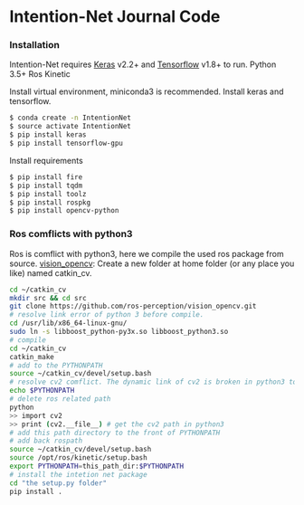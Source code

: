 # Intention-Net Journal Code

### Installation

Intention-Net requires [Keras](https://keras.io/) v2.2+ and [Tensorflow](https://www.tensorflow.org/) v1.8+ to run.
Python 3.5+
Ros Kinetic

Install virtual environment, miniconda3 is recommended.
Install keras and tensorflow.

```sh
$ conda create -n IntentionNet
$ source activate IntentionNet
$ pip install keras
$ pip install tensorflow-gpu
```

Install requirements

```sh
$ pip install fire
$ pip install tqdm
$ pip install toolz
$ pip install rospkg
$ pip install opencv-python
```

### Ros comflicts with python3

Ros is comflict with python3, here we compile the used ros package from source. 
[vision_opencv](http://wiki.ros.org/vision_opencv): Create a new folder at home folder (or any place you like) named catkin_cv. 

```sh
cd ~/catkin_cv
mkdir src && cd src
git clone https://github.com/ros-perception/vision_opencv.git
# resolve link error of python 3 before compile.
cd /usr/lib/x86_64-linux-gnu/
sudo ln -s libboost_python-py3x.so libboost_python3.so
# compile
cd ~/catkin_cv
catkin_make
# add to the PYTHONPATH
source ~/catkin_cv/devel/setup.bash
# resolve cv2 comflict. The dynamic link of cv2 is broken in python3 together with ros.
echo $PYTHONPATH
# delete ros related path
python
>> import cv2
>> print (cv2.__file__) # get the cv2 path in python3
# add this path directory to the front of PYTHONPATH
# add back rospath
source ~/catkin_cv/devel/setup.bash
source /opt/ros/kinetic/setup.bash
export PYTHONPATH=this_path_dir:$PYTHONPATH
# install the intetion net package
cd "the setup.py folder"
pip install .
```

